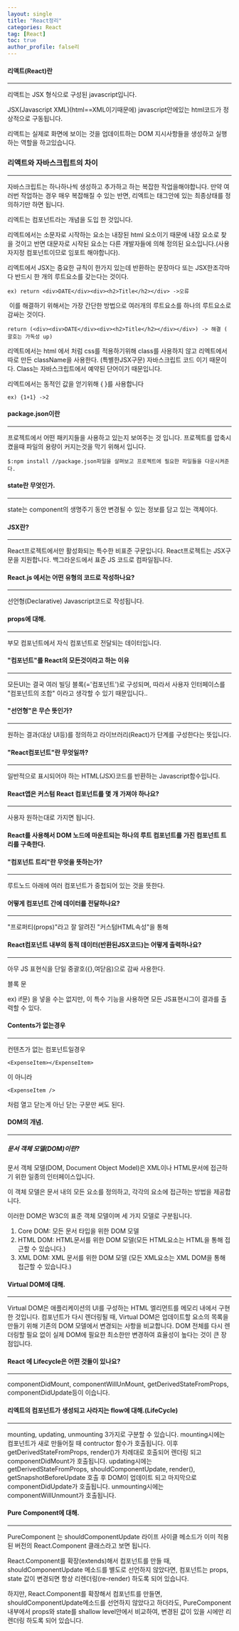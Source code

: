 ```yaml
---
layout: single
title: "React정리"
categories: React
tag: [React]
toc: true
author_profile: false리
---
```






#### 리액트(React)란

<hr />

리액트는 JSX 형식으로 구성된 javascript입니다.

JSX(Javascript XML)(html==XML이기때문에)
javascript안에있는 html코드가 정상적으로 구동됩니다.

리액트는 실제로 화면에 보이는 것을 업데이트하는 DOM 지시사항들을 생성하고 실행하는 역할을 하고있습니다.



### 리액트와 자바스크립트의 차이

<hr />

자바스크립트는 하나하나씩 생성하고 추가하고 하는 복잡한 작업을해야합니다.
만약 여러번 작업하는 경우 매우 복잡해질 수 있는 반면, 리엑트는 태그안에 있는 최종상태를 정의하기만 하면 됩니다.

 리엑트는 컴포넌트라는 개념을 도입 한 것입니다.

리엑트에서는 소문자로 시작하는 요소는 내장된 html 요소이기 때문에 내장 요소로 찾을 것이고
반면 대문자로 시작된 요소는 다른 개발자들에 의해 정의된 요소입니다.(사용자지정 컴포넌트이므로 임포트 해야합니다).

리엑트에서 JSX는 중요한 규칙이 한가지 있는데
반환하는 문장마다 또는 JSX한조각마다 반드시 한 개의 루트요소를 갖는다는 것이다.

```
ex) return <div>DATE</div><div><h2>Title</h2></div> ->오류
```

​	이를 해결하기 위해서는 가장 간단한 방법으로 여러개의 루트요소를 하나의 루트요소로 감싸는 것이다.
​	

	return (<div><div>DATE</div><div><h2>Title</h2></div></div>) -> 해결 ( 괄호는 가독성 up)

리엑트에서는 html 에서 처럼 css를 적용하기위해 class를 사용하지 않고
리엑트에서 따로 만든 className을 사용한다. (특별한JSX구문)
자바스크립트 코드 이기 때문이다. Class는 자바스크립트에서 예약된 단어이기 때문입니다.

리엑트에서는 동적인 값을 얻기위해 { }를 사용합니다 

```
ex) {1+1} ->2
```



#### package.json이란

<hr />

프로젝트에서 어떤 패키지들을 사용하고 있는지 보여주는 것 입니다.
	프로젝트를 압축시켰을때 파일의 용량이 커지는것을 막기 위해서 입니다.

```
$:npm install //package.json파일을 살펴보고 프로젝트에 필요한 파일들을 다운시켜준다. 
```





#### state란 무엇인가.

<hr/>

state는 component의 생명주기 동안 변경될 수 있는 정보를 담고 있는 객체이다.



#### JSX란?

<hr />

 React프로젝트에서만 활성화되는 특수한 비표준 구문입니다. React프로젝트는 JSX구문을 지원합니다.
백그라운드에서 표준 JS 코드로 컴파일됩니다.



#### React.js 에서는 어떤 유형의 코드로 작성하나요?

<hr />

선언형(Declarative) Javascript코드로 작성됩니다.



#### props에 대해.

<hr/>

부모 컴포넌트에서 자식 컴포넌트로 전달되는 데이터입니다.



#### "컴포넌트"를 React의 모든것이라고 하는 이유

<hr />

모든UI는 결국 여러 빌딩 블록(='컴포넌트')로 구성되며, 따라서 사용자 인터페이스를 "컴포넌트의 조합"
이라고 생각할 수 있기 때문입니다..



#### "선언형"은 무슨 뜻인가?

<hr />

원하는 결과(대상 UI등)를 정의하고 라이브러리(React)가 단계를 구성한다는 뜻입니다.



#### "React컴포넌트"란 무엇일까?

<hr />

일반적으로 표시되어야 하는 HTML(JSX)코드를 반환하는 Javascript함수입니다.



#### React앱은 커스텀 React 컴포넌트를 몇 개 가져야 하나요?

<hr />

사용자 원하는대로 가지면 됩니다.



#### React를 사용해서 DOM 노드에 마운트되는 하나의 루트 컴포넌트를 가진 컴포넌트 트리를 구축한다.



#### "컴포넌트 트리"란 무엇을 뜻하는가?

<hr />

루트노드 아래에 여러 컴포넌트가 중첩되어 있는 것을 뜻한다.





#### 어떻게 컴포넌트 간에 데이터를 전달하나요?
<hr />"프로퍼티(props)"라고 잘 알려진 "커스텀HTML속성"을 통해



#### React컴포넌트 내부의 동적 데이터(반환된JSX코드)는 어떻게 출력하나요?
<hr />아무 JS 표현식을 단일 중괄호({},여닫음)으로 감싸 사용한다.

블록 문 

ex) if문) 을 넣을 수는 없지만, 이 특수 기능을 사용하면 모든 JS표현시그이 결과를 출력할 수 있다.



#### Contents가 없는경우

<hr />

컨텐츠가 없는 컴포넌트일경우 

```
<ExpenseItem></ExpenseItem>
```

이 아니라 

```
<ExpenseItem />
```

처럼 열고 닫는게 아닌 닫는 구문만 써도 된다.



#### DOM의 개념.

<hr/>

##### 문서 객체 모델(DOM)이란?

문서 객체 모델(DOM, Document Object Model)은 XML이나 HTML문서에 접근하기 위한 일종의 인터페이스입니다.

이 객체 모델은 문서 내의 모든 요소를 정의하고, 각각의 요소에 접근하는 방법을 제공합니다.

이러한 DOM은 W3C의 표준 객체 모델이며 세 가지 모델로 구분됩니다.

1. Core DOM: 모든 문서 타입을 위한 DOM 모델
2. HTML DOM: HTML문서를 위한 DOM 모델(모든 HTML요소는 HTML을 통해 접근할 수 있습니다.)
3. XML DOM: XML 문서를 위한 DOM 모델 (모든 XML요소는 XML DOM을 통해 접근할 수 있습니다.)





#### Virtual DOM에 대해.

<hr/>

Virtual DOM은 애플리케이션의 UI를 구성하는 HTML 엘리먼트를 메모리 내에서 구현한 것입니다. 컴포넌트가 다시 렌더링될 때, Virtual DOM은 업데이트할 요소의 목록을 만들기 위해 기존의 DOM 모델에서 변경되는 사항을 비교합니다. DOM 전체를 다시 렌더링할 필요 없이 실제 DOM에 필요한 최소한만 변경하여 효율성이 높다는 것이 큰 장점입니다.



#### React 에 Lifecycle은 어떤 것들이 있나요?

<hr />

componentDidMount, componentWillUnMount, getDerivedStateFromProps, componentDidUpdate등이 이습니다.



#### 리엑트의 컴포넌트가 생성되고 사라지는 flow에 대해.(LifeCycle)

<hr />

mounting, updating, unmounting 3가지로 구분할 수 있습니다. mounting시에는 컴포넌트가 새로 만들어질 때 contructor 함수가 호출됩니다. 이후 getDerivedStateFromProps, render()가 차례대로 호출되어 렌더링 되고 componentDidMount가 호출됩니다. updating시에는 getDerivedStateFromProps, shouldComponentUpdate, render(), getSnapshotBeforeUpdate 호출 후 DOM이 업데이트 되고 마지막으로 componentDidUpdate가 호출됩니다. unmounting시에는 componentWillUnmount가 호출됩니다.



#### Pure Component에 대해.

<hr />

PureComponent 는 shouldComponentUpdate 라이프 사이클 메소드가 이미 적용된 버전의 React.Component 클래스라고 보면 됩니다.



React.Component를 확장(extends)해서 컴포넌트를 만들 때, shouldComponentUpdate 메소드를 별도로 선언하지 않았다면, 컴포넌트는 props, state 값이 변경되면 항상 리렌더링(re-render) 하도록 되어 있습니다.

하지만, React.Component를 확장해서 컴포넌트를 만들면, shouldComponentUpdate메소드를 선언하지 않았다고 하더라도, PureComponent 내부에서 props와 state를 shallow level안에서 비교하여,  변경된 값이 있을 시에만 리렌더링 하도록 되어 있습니다.